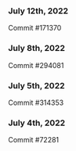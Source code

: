 ### July 12th, 2022

Commit #171370

### July 8th, 2022

Commit #294081

### July 5th, 2022

Commit #314353


### July 4th, 2022

Commit #72281
